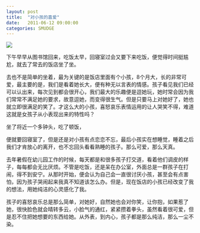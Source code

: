 ```yaml
---
layout: post
title:  "对小孩的喜爱"
date:   2011-06-12 09:00:00
categories: SMUDGE
---
```


<img src="http://binnng.coding.io/assets/images/children.jpg"/>

下午早早从图书馆回来，吃饭太早，回寝室过会又要下来吃饭，便觉得时间挺尴尬，就去了常去的饭店坐了坐。



去也不是简单的坐着，最为关键的是饭店里面有个小孩，8个月大，长的非常可爱，最主要的是，我们是看着她长大，便有种无以言表的情感。孩子看见我们已经可以认出来，每次见到都会很开心，我们最大的乐趣便是逗她玩，她时常会因为我们常常不满足她的要求，故意逗她，而变得很生气。但是只要马上对她好了，她也就立即很满足的笑了。才这么大的小孩，喜怒哀乐表情运用的让人哭笑不得，难道这就是女孩子从小表现出来的特性吗？



坐了将近一个多钟头，吃了顿饭，

便就要回寝室了，但是还是对小孩有点恋恋不忘，最后小孩实在想睡觉，睡着之后我们才肯放心的离开，也不忘回头看看熟睡的孩子。那么可爱，那么天真。



去年暑假在幼儿园工作的时候，每天都是和很多孩子打交道，看着他们调皮的样子，每每都会无比厌烦。不管是吃饭，还是呆在办公室，外面总是一群孩子在打闹，得不到安宁。从那时开始，便会认为自己会一直很讨厌小孩，甚至会有点害怕，因为孩子哭闹起来我真不知道该怎么办。但是，现在饭店的小孩已经改变了我的想法，用她纯洁的心灵感化了我。



孩子的喜怒哀乐总是那么简单，对她好，自然她也会对你笑，让你抱，如果惹了她，很快脸色就会晴转多云，小脸气的通红，紧紧攒着拳头，虽然看着很可爱，但是忍不住把她想要的东西给她。从外表，到内心，孩子都是那么纯洁，那么一尘不染。